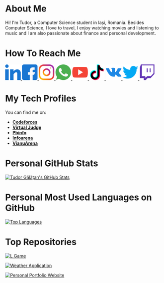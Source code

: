 # About Me

Hi! I'm Tudor, a Computer Science student in Iași, Romania. Besides Computer Science, I love to travel, I enjoy watching movies and listening to music and I am also passionate about finance and personal development.

# How To Reach Me

<a href = "https://www.linkedin.com/in/tudorgalatan/">
    <img src = "Logos/LinkedIn.png" width = "auto" height = "50px" />
</a>

<a href = "https://www.facebook.com/galatantudor1">
    <img src = "Logos/Facebook.png" width = "auto" height = "50px" />
</a>

<a href = "https://www.instagram.com/tudorgalatan/">
    <img src = "Logos/Instagram.png" width = "auto" height = "50px" />
</a>

<a href = "https://wa.me/40720914270">
    <img src = "Logos/WhatsApp.png" width = "auto" height = "50px" />
</a>

<a href = "https://www.youtube.com/channel/UCgs4BhXYtjD6sZI0FFgxcSA">
    <img src = "Logos/YouTube.png" width = "auto" height = "50px" />
</a>

<a href = "https://www.tiktok.com/@galatantudor">
    <img src = "Logos/TikTok.png" width = "auto" height = "50px" />
</a>

<a href = "https://vk.com/tudorgalatan">
    <img src = "Logos/VKontakte.png" width = "auto" height = "50px" />
</a>

<a href = "https://twitter.com/tudorgalatan">
    <img src = "Logos/Twitter.png" width = "auto" height = "50px" />
</a>

<a href = "https://www.twitch.tv/tudorgalatan">
    <img src = "Logos/Twitch.png" width = "auto" height = "50px" />
</a>

# My Tech Profiles

You can find me on:
- **[Codeforces][Codeforces]**
- **[Virtual Judge][Virtual Judge]**
- **[Pbinfo][Pbinfo]**
- **[Infoarena][Infoarena]**
- **[VianuArena][VianuArena]**

[Codeforces]: https://codeforces.com/profile/TudorGalatan
[Virtual Judge]: https://vjudge.net/user/tudorgalatan
[Pbinfo]: https://www.pbinfo.ro/profil/tudorgalatan
[Infoarena]: https://www.infoarena.ro/utilizator/tudorgalatan
[VianuArena]: http://varena.ro/utilizator/tudorgalatan

# Personal GitHub Stats

[![Tudor Gălățan's GitHub Stats](https://github-readme-stats.vercel.app/api?username=TudorGalatan&count_private=true&show_icons=true&theme=dark&include_all_commits=true)](https://github.com/anuraghazra/github-readme-stats)

# Personal Most Used Languages on GitHub

[![Top Languages](https://github-readme-stats.vercel.app/api/top-langs/?username=TudorGalatan&langs_count=10&theme=dark)](https://github.com/anuraghazra/github-readme-stats)

# Top Repositories

[![L Game](https://github-readme-stats.vercel.app/api/pin/?username=TudorGalatan&repo=L-Game&theme=dark)](https://github.com/anuraghazra/github-readme-stats)

[![Weather Application](https://github-readme-stats.vercel.app/api/pin/?username=TudorGalatan&repo=Weather_Application&theme=dark)](https://github.com/anuraghazra/github-readme-stats)

[![Personal Portfolio Website](https://github-readme-stats.vercel.app/api/pin/?username=TudorGalatan&repo=Personal_Portfolio_Website&theme=dark)](https://github.com/anuraghazra/github-readme-stats)